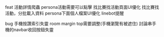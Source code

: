 feat
活動詳情爬蟲
persona活動需要可以點擊
找比賽找活動頁面UI優化
找比賽找活動，分批載入資料
persona下面個人檔案UI優化
linebot提醒

bug
手機按讚索引失靈
room margin top需要調整(手機瀏覽有被遮住)
討論串手機的navbar收回按鈕失靈
